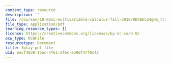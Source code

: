 ```yaml
---
content_type: resource
description: ''
file: /courses/18-02sc-multivariable-calculus-fall-2010/0D4BbCa4gHo_transcript.pdf
file_type: application/pdf
learning_resource_types: []
license: https://creativecommons.org/licenses/by-nc-sa/4.0/
ocw_type: OCWFile
resourcetype: Document
title: 3play pdf file
uid: eacf4838-15ac-4f61-af6c-e39df47f8c42
---
```

